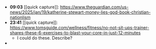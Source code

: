 - **09:03** [[quick capture]]:  https://www.theguardian.com/us-news/2025/jan/19/katherine-stewart-money-lies-god-book-christian-nationlism
- **23:41** [[quick capture]]:  https://www.tomsguide.com/wellness/fitness/no-not-sit-ups-trainer-shares-these-6-exercises-to-blast-your-core-in-just-12-minutes
	- I could do these. Describe?
-